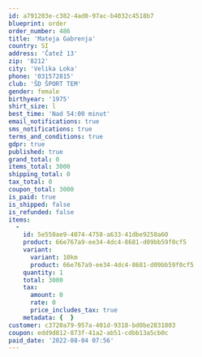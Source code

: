 ```yaml
---
id: a791203e-c382-4ad0-97ac-b4032c4518b7
blueprint: order
order_number: 486
title: 'Mateja Gabrenja'
country: SI
address: 'Čatež 13'
zip: '8212'
city: 'Velika Loka'
phone: '031572815'
club: 'ŠD ŠPORT TEM'
gender: female
birthyear: '1975'
shirt_size: l
best_time: 'Nad 54:00 minut'
email_notifications: true
sms_notifications: true
terms_and_conditions: true
gdpr: true
published: true
grand_total: 0
items_total: 3000
shipping_total: 0
tax_total: 0
coupon_total: 3000
is_paid: true
is_shipped: false
is_refunded: false
items:
  -
    id: 5e550ae9-4074-4758-a633-41dbe9258a60
    product: 66e767a9-ee34-4dc4-8681-d09bb59f0cf5
    variant:
      variant: 10km
      product: 66e767a9-ee34-4dc4-8681-d09bb59f0cf5
    quantity: 1
    total: 3000
    tax:
      amount: 0
      rate: 0
      price_includes_tax: true
    metadata: {  }
customer: c3720a79-957a-401d-9318-bd0be2831803
coupon: edd9d812-873f-41a2-ab51-cdbb13a5cb0c
paid_date: '2022-08-04 07:56'
---
```

